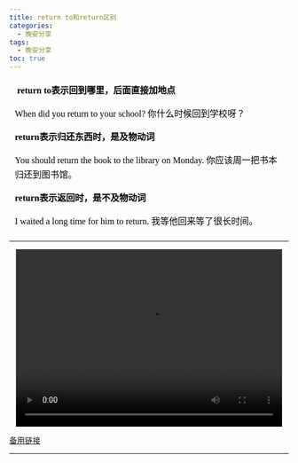 ```yaml
---
title: return to和return区别
categories:
  - 晚安分享
tags:
  - 晚安分享
toc: true 
---
```




<!-- ️ **return to表示回到哪里，后面直接加地点**

When did you return to your school?
你什么时候回到学校呀？

️**return表示归还东西时，是及物动词**

You should return the book to the library on Monday.
你应该周一把书本归还到图书馆。

**return表示返回时，是不及物动词**

I waited a long time for him to return.
我等他回来等了很长时间。 -->


<section id="nice" data-tool="mdnice编辑器" data-website="https://www.mdnice.com" style="font-size: 16px; color: black; padding: 0 10px; line-height: 1.6; word-spacing: 0px; letter-spacing: 0px; word-break: break-word; word-wrap: break-word; text-align: left; font-family: Optima-Regular, Optima, PingFangSC-light, PingFangTC-light, 'PingFang SC', Cambria, Cochin, Georgia, Times, 'Times New Roman', serif;"><p data-tool="mdnice编辑器" style="font-size: 16px; padding-top: 8px; padding-bottom: 8px; margin: 0; line-height: 26px; color: black;">️ <strong style="font-weight: bold; color: black;">return to表示回到哪里，后面直接加地点</strong></p>
<p data-tool="mdnice编辑器" style="font-size: 16px; padding-top: 8px; padding-bottom: 8px; margin: 0; line-height: 26px; color: black;">When did you return to your school?
你什么时候回到学校呀？</p>
<p data-tool="mdnice编辑器" style="font-size: 16px; padding-top: 8px; padding-bottom: 8px; margin: 0; line-height: 26px; color: black;">️<strong style="font-weight: bold; color: black;">return表示归还东西时，是及物动词</strong></p>
<p data-tool="mdnice编辑器" style="font-size: 16px; padding-top: 8px; padding-bottom: 8px; margin: 0; line-height: 26px; color: black;">You should return the book to the library on Monday.
你应该周一把书本归还到图书馆。</p>
<p data-tool="mdnice编辑器" style="font-size: 16px; padding-top: 8px; padding-bottom: 8px; margin: 0; line-height: 26px; color: black;"><strong style="font-weight: bold; color: black;">return表示返回时，是不及物动词</strong></p>
<p data-tool="mdnice编辑器" style="font-size: 16px; padding-top: 8px; padding-bottom: 8px; margin: 0; line-height: 26px; color: black;">I waited a long time for him to return.
我等他回来等了很长时间。</p>
</section>

---

<p style="text-align:center">
   <video width="480" height="320" controls>
       <source src="/video/122.mp4">
   </video>
</p>
 <p><a href="/video/122.mp4">备用链接</a></p>
 
---






